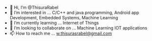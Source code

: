 - 👋 Hi, I’m @ThisuraRabel
- 👀 I’m interested in ... C/C++ and java programming, Android app Development, Embedded Systems, Machine Learning
- 🌱 I’m currently learning ... Internet of Things
- 💞️ I’m looking to collaborate on ... Machine Learning IOT applications
- 📫 How to reach me ... w.thisurasrabel@gmail.com

<!---
ThisuraRabel/ThisuraRabel is a ✨ special ✨ repository because its `README.md` (this file) appears on your GitHub profile.
You can click the Preview link to take a look at your changes.
--->
